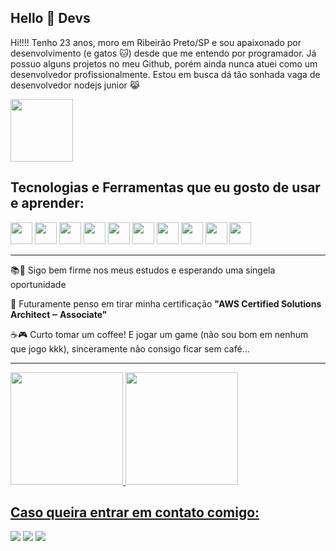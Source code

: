 ## Hello 👋 Devs

<p>Hi!!!! Tenho 23 anos, moro em Ribeirão Preto/SP e sou apaixonado por desenvolvimento (e gatos 🐱) desde que me entendo por programador. Já possuo alguns projetos no meu Github, porém ainda nunca atuei como um desenvolvedor profissionalmente. Estou em busca dá tão sonhada vaga de desenvolvedor nodejs junior 😹</p>

<img src="https://camo.githubusercontent.com/7ff31bf674c5358f243c50ad2d3709af50a98c28e1f478dcc898309b973a4099/68747470733a2f2f73757065722e616272696c2e636f6d2e62722f77702d636f6e74656e742f75706c6f6164732f323031362f30392f73757065725f696d676761746f5f6469676974616e646f5f302e676966" width="100" height="100" />

## Tecnologias e Ferramentas que eu gosto de usar e aprender:

<div>
<img src="https://cdn.jsdelivr.net/gh/devicons/devicon/icons/nodejs/nodejs-original-wordmark.svg" width="35" height="35" />
<img src="https://cdn.jsdelivr.net/gh/devicons/devicon/icons/typescript/typescript-original.svg" width="35" height="35" />
<img src="https://cdn.jsdelivr.net/gh/devicons/devicon/icons/amazonwebservices/amazonwebservices-original-wordmark.svg" width="35" height="35" />
<img src="https://cdn.jsdelivr.net/gh/devicons/devicon/icons/postgresql/postgresql-original-wordmark.svg" width="35" height="35" />
<img src="https://cdn.jsdelivr.net/gh/devicons/devicon/icons/mongodb/mongodb-original-wordmark.svg" width="35" height="35" />
<img src="https://cdn.jsdelivr.net/gh/devicons/devicon/icons/mysql/mysql-original-wordmark.svg" width="35" height="35" />
<img src="https://cdn.jsdelivr.net/gh/devicons/devicon/icons/nestjs/nestjs-plain.svg" width="35" height="35" />
<img src="https://cdn.jsdelivr.net/gh/devicons/devicon/icons/linux/linux-original.svg" width="35" height="35" />
<img src="https://cdn.jsdelivr.net/gh/devicons/devicon/icons/git/git-original-wordmark.svg" width="35" height="35" />
<img src="https://cdn.jsdelivr.net/gh/devicons/devicon/icons/github/github-original-wordmark.svg" width="35" height="35" />
</div>

---

📚📖 Sigo bem firme nos meus estudos e esperando uma singela oportunidade

🚀 Futuramente penso em tirar minha certificação <strong>"AWS Certified Solutions Architect ‒ Associate"</strong>

☕🎮 Curto tomar um coffee! E jogar um game (não sou bom em nenhum que jogo kkk), sinceramente não consigo ficar sem café... 

---

<div>
<a href="https://github.com/isaiasiotti18">
<img height="180em" src="https://github-readme-stats.vercel.app/api/top-langs/?username=isaiasiotti18&layout=compact&langs_count=7&theme=dracula"/>
<img height="180em" src="https://github-readme-stats.vercel.app/api?username=isaiasiotti18&show_icons=true&theme=dracula&include_all_commits=true&count_private=true"/>
</div>


## Caso queira entrar em contato comigo:

<div>
<a href="https://www.instagram.com/isaias.devbackend/" target="_blank"><img src="https://img.shields.io/badge/-Instagram-%23E4405F?style=for-the-badge&logo=instagram&logoColor=white" target="_blank"></a>
<a href = "mailto:contato@isaiasiottiprofissional"><img src="https://img.shields.io/badge/Gmail-D14836?style=for-the-badge&logo=gmail&logoColor=white" target="_blank"></a>
<a href="https://www.linkedin.com/in/isaiasiotti" target="_blank"><img src="https://img.shields.io/badge/-LinkedIn-%230077B5?style=for-the-badge&logo=linkedin&logoColor=white" target="_blank"></a>   
</div>
